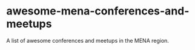 # awesome-mena-conferences-and-meetups
A list of awesome conferences and meetups in the MENA region.
